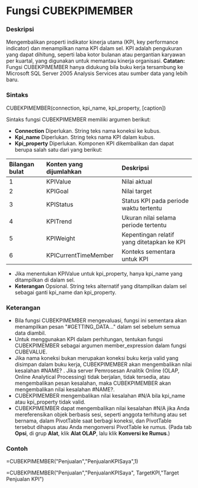 # Fungsi CUBEKPIMEMBER

### Deskripsi

Mengembalikan properti indikator kinerja utama \(KPI, key performance indicator\) dan menampilkan nama KPI dalam sel. KPI adalah pengukuran yang dapat dihitung, seperti laba kotor bulanan atau pergantian karyawan per kuartal, yang digunakan untuk memantau kinerja organisasi.  **Catatan:** Fungsi CUBEKPIMEMBER hanya didukung bila buku kerja tersambung ke Microsoft SQL Server 2005 Analysis Services atau sumber data yang lebih baru.

### Sintaks

CUBEKPIMEMBER\(connection, kpi\_name, kpi\_property, \[caption\]\)

Sintaks fungsi CUBEKPIMEMBER memiliki argumen berikut:

*  **Connection**    Diperlukan. String teks nama koneksi ke kubus.
*  **Kpi\_name**    Diperlukan. String teks nama KPI dalam kubus.
*  **Kpi\_property**    Diperlukan. Komponen KPI dikembalikan dan dapat berupa salah satu dari yang berikut:

| Bilangan bulat | Konten yang dijumlahkan | Deskripsi |
| :--- | :--- | :--- |
| 1 | KPIValue | Nilai aktual |
| 2 | KPIGoal | Nilai target |
| 3 | KPIStatus | Status KPI pada periode waktu tertentu |
| 4 | KPITrend | Ukuran nilai selama periode tertentu |
| 5 | KPIWeight | Kepentingan relatif yang ditetapkan ke KPI |
| 6 | KPICurrentTimeMember | Konteks sementara untuk KPI |

* Jika menentukan KPIValue untuk kpi\_property, hanya kpi\_name yang ditampilkan di dalam sel.
*  **Keterangan**    Opsional. String teks alternatif yang ditampilkan dalam sel sebagai ganti kpi\_name dan kpi\_property.

### Keterangan

* Bila fungsi CUBEKPIMEMBER mengevaluasi, fungsi ini sementara akan menampilkan pesan "\#GETTING\_DATA…" dalam sel sebelum semua data diambil.
* Untuk menggunakan KPI dalam perhitungan, tentukan fungsi CUBEKPIMEMBER sebagai argumen member\_expression dalam fungsi CUBEVALUE.
* Jika nama koneksi bukan merupakan koneksi buku kerja valid yang disimpan dalam buku kerja, CUBEKPIMEMBER akan mengembalikan nilai kesalahan \#NAME? . Jika server Pemrosesan Analitik Online \(OLAP, Online Analytical Processing\) tidak berjalan, tidak tersedia, atau mengembalikan pesan kesalahan, maka CUBEKPIMEMBER akan mengembalikan nilai kesalahan \#NAME?.
* CUBEKPIMEMBER mengembalikan nilai kesalahan \#N/A bila kpi\_name atau kpi\_property tidak valid.
*  CUBEKPIMEMBER dapat mengembalikan nilai kesalahan \#N/A jika Anda mereferensikan objek berbasis sesi, seperti anggota terhitung atau set bernama, dalam PivotTable saat berbagi koneksi, dan PivotTable tersebut dihapus atau Anda mengonversi PivotTable ke rumus. \(Pada tab **Opsi**, di grup **Alat**, klik **Alat OLAP**, lalu klik **Konversi ke Rumus**.\)

### Contoh

=CUBEKPIMEMBER\("Penjualan","PenjualanKPISaya",1\)

=CUBEKPIMEMBER\("Penjualan","PenjualanKPISaya", TargetKPI,"Target Penjualan KPI"\)







